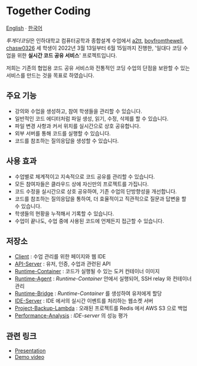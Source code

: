 # Together Coding

[English](/profile/README-en.md) ∙ [한국어](#together-coding)

*투게더코딩*은 인하대학교 컴퓨터공학과 종합설계 수업에서 [a2tt](https://github.com/a2tt), [boyfromthewell](https://github.com/boyfromthewell), [chasw0326](https://github.com/chasw0326) 세 학생이 2022년 3월 13일부터 6월 15일까지 진행한, '일대다 코딩 수업을 위한 **실시간 코드 공유 서비스**' 프로젝트입니다.

저희는 기존의 협업용 코드 공유 서비스와 전통적인 코딩 수업의 단점을 보완할 수 있는 서비스를 만드는 것을 목표로 하였습니다.

## 주요 기능

- 강의와 수업을 생성하고, 참여 학생들을 관리할 수 있습니다.
- 일반적인 코드 에디터처럼 파일 생성, 읽기, 수정, 삭제를 할 수 있습니다.
- 파일 변경 사항과 커서 위치를 실시간으로 상호 공유합니다.
- 외부 서버를 통해 코드를 실행할 수 있습니다.
- 코드를 참조하는 질의응답을 생성할 수 있습니다.

## 사용 효과

- 수업별로 체계적이고 지속적으로 코드 공유를 관리할 수 있습니다.
- 모든 참여자들은 클라우드 상에 자신만의 프로젝트를 가집니다.
- 코드 수정을 실시간으로 상호 공유하여, 기존 수업의 단방향성을 개선합니다.
- 코드를 참조하는 질의응답을 통하여, 더 효율적이고 직관적으로 질문과 답변을 할 수 있습니다.
- 학생들의 현황을 누적해서 기록할 수 있습니다.
- 수업이 끝나도, 수업 중에 사용된 코드에 언제든지 접근할 수 있습니다.

## 저장소

- [Client](https://github.com/Together-Coding/Client) : 수업 관리를 위한 페이지와 웹 IDE
- [API-Server](https://github.com/Together-Coding/API-Server) : 유저, 인증, 수업과 관련된 API
- [Runtime-Container](https://github.com/Together-Coding/Runtime-Container) : 코드가 실행될 수 있는 도커 컨테이너 이미지
- [Runtime-Agent](https://github.com/Together-Coding/Runtime-Agent) : *Runtime-Container* 안에서 실행되어, SSH relay 와 컨테이너 관리
- [Runtime-Bridge](https://github.com/Together-Coding/Runtime-Bridge) : *Runtime-Container* 를 생성하여 유저에게 할당
- [IDE-Server](https://github.com/Together-Coding/IDE-Server) : IDE 에서의 실시간 이벤트를 처리하는 웹소켓 서버
- [Project-Backup-Lambda](https://github.com/Together-Coding/Project-Backup-Lambda) : 오래된 프로젝트를 Redis 에서 AWS S3 으로 백업
- [Performance-Analysis](https://github.com/Together-Coding/Performance-Analysis) : *IDE-server* 의 성능 평가

## 관련 링크

- [Presentation](https://bit.ly/3zSAWUm)
- [Demo video](https://youtu.be/znzmxhIVmqs)